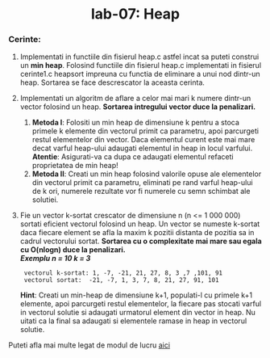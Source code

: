 <h1 align="center">
 lab-07: Heap  
</h1>

<h3> Cerinte: </h3>



1. Implementati in functiile din fisierul heap.c astfel incat sa puteti construi un <b>min heap</b>. Folosind functiile din fisierul heap.c implementati in fisierul cerinte1.c heapsort impreuna cu functia de eliminare a unui nod dintr-un heap. Sortarea se face descrescator la aceasta cerinta.

3. Implementati un algoritm de aflare a celor mai mari k numere dintr-un vector folosind un heap. <b>Sortarea intregului vector duce la penalizari.</b>
	<ol>
	<li><b> Metoda I</b>: Folositi un min heap de dimensiune k pentru a stoca primele k elemente din vectorul primit ca parametru, apoi parcurgeti restul elementelor din vector. Daca elementul curent este mai mare decat varful heap-ului adaugati elementul in heap in locul varfului. 
	<b>Atentie</b>: Asigurati-va ca dupa ce adaugati elementul refaceti proprietatea de min heap! </li>
	<li> <b> Metoda II</b>: Creati un min heap folosind valorile opuse ale elementelor din vectorul primit ca parametru, eliminati pe rand varful heap-ului de k ori, numerele rezultate vor fi numerele cu semn schimbat ale solutiei.</li>
	</ol> 
3. Fie un vector k-sortat crescator de dimensiune n (n <= 1 000 000) sortati eficient vectorul folosind un heap. Un vector se numeste k-sortat daca fiecare element se afla la maxim k pozitii distanta de pozitia sa in cadrul vectorului sortat. <b>Sortarea cu o complexitate mai mare sau egala cu O(nlogn) duce la penalizari.</b> </br>
***Exemplu n = 10 k = 3***
		
		vectorul k-sortat: 1, -7, -21, 21, 27, 8, 3 ,7 ,101, 91  
		vectorul sortat:  -21, -7, 1, 3, 7, 8, 21, 27, 91, 101
		
	<b>Hint</b>:  Creati un min-heap de dimensiune k+1, populati-l cu primele k+1 elemente, apoi parcurgeti restul elementelor, la fiecare pas stocati varful in vectorul solutie si adaugati urmatorul element din vector in heap. Nu uitati ca la final sa adaugati si elementele ramase in heap in vectorul solutie.


Puteti afla mai multe legat de modul de lucru [aici](https://github.com/sda-ab/student-setup#indicatii-rezolvare-laborator)
